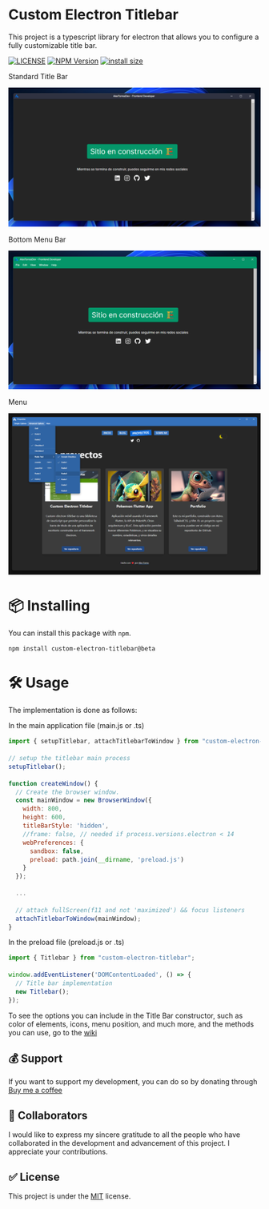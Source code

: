 # Custom Electron Titlebar

This project is a typescript library for electron that allows you to configure a fully customizable title bar.

[![LICENSE](https://img.shields.io/github/license/AlexTorresDev/custom-electron-titlebar.svg)](https://github.com/AlexTorresDev/custom-electron-titlebar/blob/master/LICENSE)
[![NPM Version](https://img.shields.io/npm/v/custom-electron-titlebar.svg)](https://npmjs.org/package/custom-electron-titlebar)
[![install size](https://packagephobia.com/badge?p=custom-electron-titlebar@4.2.0-beta.0)](https://packagephobia.com/result?p=custom-electron-titlebar@4.2.0-beta.0)

Standard Title Bar

![Screenshot 1](screenshots/cet-screen-1.png)

Bottom Menu Bar

![Screenshot 2](screenshots/cet-screen-2.png)

Menu

![Screenshot 3](screenshots/cet-screen-3.png)

# 📦 Installing
You can install this package with `npm`.
```sh
npm install custom-electron-titlebar@beta
```

# 🛠️ Usage
The implementation is done as follows:

In the main application file (main.js or .ts)
```js
import { setupTitlebar, attachTitlebarToWindow } from "custom-electron-titlebar/main";

// setup the titlebar main process
setupTitlebar();

function createWindow() {
  // Create the browser window.
  const mainWindow = new BrowserWindow({
    width: 800,
    height: 600,
    titleBarStyle: 'hidden',
    //frame: false, // needed if process.versions.electron < 14
    webPreferences: {
      sandbox: false,
      preload: path.join(__dirname, 'preload.js')
    }
  });
  
  ...

  // attach fullScreen(f11 and not 'maximized') && focus listeners
  attachTitlebarToWindow(mainWindow);
}
```

In the preload file (preload.js or .ts)
```js
import { Titlebar } from "custom-electron-titlebar";

window.addEventListener('DOMContentLoaded', () => {
  // Title bar implementation
  new Titlebar();
});
```
To see the options you can include in the Title Bar constructor, such as color of elements, icons, menu position, and much more, and the methods you can use, go to the [wiki](https://github.com/AlexTorresDev/custom-electron-titlebar/wiki)

## 💰 Support
If you want to support my development, you can do so by donating through [Buy me a coffee](https://www.buymeacoffee.com/AlexTorresDev)


## 📝 Collaborators
I would like to express my sincere gratitude to all the people who have collaborated in the development and advancement of this project. I appreciate your contributions.


## ✅ License
This project is under the [MIT](https://github.com/AlexTorresDev/custom-electron-titlebar/blob/master/LICENSE) license.
